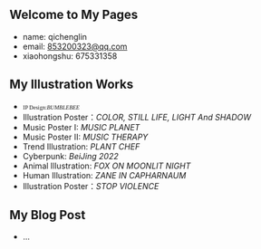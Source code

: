 ## Welcome to My Pages
- name: qichenglin
- email: 853200323@qq.com
- xiaohongshu: 675331358
## My Illustration Works
- <font size=1 face="Candara">IP Design:</font>*<font size=1 face="Candara">BUMBLEBEE</font>* 
- Illustration Poster：*COLOR, STILL LIFE, LIGHT And SHADOW*
- Music Poster I: *MUSIC PLANET*
- Music Poster II: *MUSIC THERAPY*
- Trend Illustration: *PLANT CHEF*
- Cyberpunk: *BeiJing 2022*
- Animal Illustration: *FOX ON MOONLIT NIGHT*
- Human Illustration: *ZANE IN CAPHARNAUM*
- Illustration Poster：*STOP VIOLENCE*
## My Blog Post
- ...

